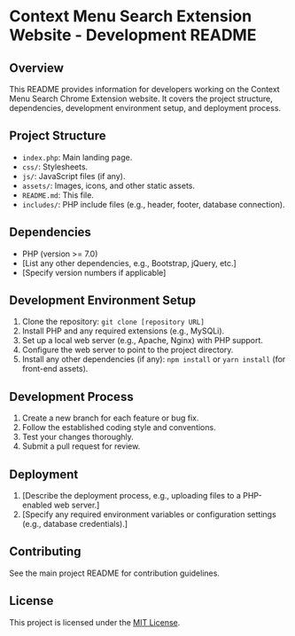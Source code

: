 # Context Menu Search Extension Website - Development README

## Overview

This README provides information for developers working on the Context Menu Search Chrome Extension website. It covers the project structure, dependencies, development environment setup, and deployment process.

## Project Structure

*   `index.php`: Main landing page.
*   `css/`: Stylesheets.
*   `js/`: JavaScript files (if any).
*   `assets/`: Images, icons, and other static assets.
*   `README.md`: This file.
*   `includes/`: PHP include files (e.g., header, footer, database connection).

## Dependencies

*   PHP (version >= 7.0)
*   [List any other dependencies, e.g., Bootstrap, jQuery, etc.]
*   [Specify version numbers if applicable]

## Development Environment Setup

1.  Clone the repository: `git clone [repository URL]`
2.  Install PHP and any required extensions (e.g., MySQLi).
3.  Set up a local web server (e.g., Apache, Nginx) with PHP support.
4.  Configure the web server to point to the project directory.
5.  Install any other dependencies (if any): `npm install` or `yarn install` (for front-end assets).

## Development Process

1.  Create a new branch for each feature or bug fix.
2.  Follow the established coding style and conventions.
3.  Test your changes thoroughly.
4.  Submit a pull request for review.

## Deployment

1.  [Describe the deployment process, e.g., uploading files to a PHP-enabled web server.]
2.  [Specify any required environment variables or configuration settings (e.g., database credentials).]

## Contributing

See the main project README for contribution guidelines.

## License

This project is licensed under the [MIT License](LICENSE).
